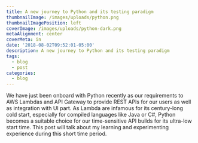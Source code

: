 ```yaml
---
title: A new journey to Python and its testing paradigm
thumbnailImage: /images/uploads/python.png
thumbnailImagePosition: left
coverImage: /images/uploads/python-dark.png
metaAlignment: center
coverMeta: in
date: '2018-08-02T09:52:01-05:00'
description: A new journey to Python and its testing paradigm
tags:
  - blog
  - post
categories:
  - blog
---
```

We have just been onboard with Python recently as our requirements to AWS Lambdas and API Gateway to provide REST APIs for our users as well as integration with UI part. As Lambda are infamous for its century-long cold start, especially for compiled languages like Java or C#, Python becomes a suitable choice for our time-sensitive API builds for its ultra-low start time. This post will talk about my learning  and experimenting experience during this short time period.
